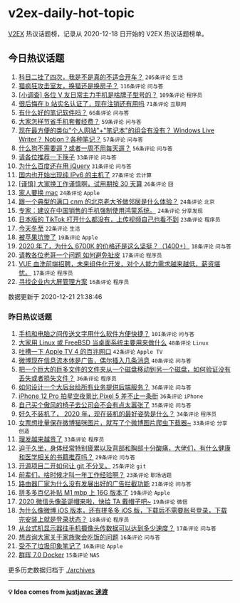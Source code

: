 # v2ex-daily-hot-topic

[V2EX](https://www.v2ex.com/) 热议话题榜，记录从 2020-12-18 日开始的 V2EX 热议话题榜单。

## 今日热议话题

<!-- TODAY BEGIN -->
1. [科目二挂了四次，我是不是真的不适合开车？](https://www.v2ex.com/t/737384) ``205条评论`` ``生活``
1. [猫疯狂攻击室友，换猫还是换房子？](https://www.v2ex.com/t/737423) ``116条评论`` ``问与答``
1. [[小调查] 各位 V 友日常主力手机是啥牌子型号的？](https://www.v2ex.com/t/737385) ``109条评论`` ``程序员``
1. [很后悔在 b 站实名认证了，现在注销还有用吗](https://www.v2ex.com/t/737422) ``71条评论`` ``互联网``
1. [有什么好的笔记软件吗？](https://www.v2ex.com/t/737348) ``66条评论`` ``问与答``
1. [大家怎样节省手机套餐经费？](https://www.v2ex.com/t/737388) ``59条评论`` ``问与答``
1. [现在最方便的类似"个人网站"+"笔记本"的组合有没有？ Windows Live Writer？ Notion？各种笔记？](https://www.v2ex.com/t/737328) ``57条评论`` ``问与答``
1. [什么狗不需要遛？或者一周不用每天遛？](https://www.v2ex.com/t/737359) ``56条评论`` ``问与答``
1. [请各位推荐一下筷子](https://www.v2ex.com/t/737442) ``33条评论`` ``问与答``
1. [为什么百度还在用 jQuery](https://www.v2ex.com/t/737510) ``31条评论`` ``问与答``
1. [国内也开始出现纯 IPv6 的主机了](https://www.v2ex.com/t/737546) ``27条评论`` ``云计算``
1. [[谨慎] 大家换工作谨慎啊，试用期按 30 天算](https://www.v2ex.com/t/737522) ``26条评论`` ``囧``
1. [家人要换 mac](https://www.v2ex.com/t/737530) ``24条评论`` ``Apple``
1. [跟一个典型的满口 cnm 的北京老大爷做邻居是什么体验？](https://www.v2ex.com/t/737429) ``24条评论`` ``北京``
1. [专家：建议在中国销售的手机强制使用鸿蒙系统。](https://www.v2ex.com/t/737461) ``24条评论`` ``分享发现``
1. [日本版的 TikTok 打开什么都没有，上传视频自己也看不到](https://www.v2ex.com/t/737394) ``23条评论`` ``程序员``
1. [今天冬至](https://www.v2ex.com/t/737408) ``22条评论`` ``生活``
1. [被苹果坑惨了](https://www.v2ex.com/t/737500) ``19条评论`` ``Apple``
1. [2020 年了，为什么 6700K 的价格还是这么坚挺？（1400+）](https://www.v2ex.com/t/737453) ``18条评论`` ``问与答``
1. [请教各位老哥一个问题 如何避免扯皮](https://www.v2ex.com/t/737551) ``17条评论`` ``程序员``
1. [VUE 血洗前端招聘，未来组件化开发，对个人能力需求越来越低，薪资堪忧。](https://www.v2ex.com/t/737559) ``17条评论`` ``程序员``
1. [寻找企业内大屏管理方案](https://www.v2ex.com/t/737435) ``16条评论`` ``程序员``

数据更新于 2020-12-21 21:38:46
<!-- TODAY END -->

### 昨日热议话题

<!-- YESTERDAY BEGIN -->
1. [手机和电脑之间传送文字用什么软件方便快捷？](https://www.v2ex.com/t/737164) ``101条评论`` ``问与答``
1. [大家用 Linux 或 FreeBSD 当桌面系统主要用来做什么](https://www.v2ex.com/t/737265) ``48条评论`` ``Linux``
1. [吐槽一下 Apple TV 4 的百兆网口](https://www.v2ex.com/t/737202) ``42条评论`` ``Apple TV``
1. [微博现在信息流本体是广告，偶尔插入几条消息](https://www.v2ex.com/t/737195) ``40条评论`` ``问与答``
1. [把一个巨大的巨多文件的文件夹从一个磁盘移动到另一个磁盘，如何验证没有丢失或者损失文件？](https://www.v2ex.com/t/737154) ``36条评论`` ``程序员``
1. [如何设计一个大后台给所有业务提供后端服务？](https://www.v2ex.com/t/737157) ``36条评论`` ``问与答``
1. [iPhone 12 Pro 拍星空夜景比 Pixel 5 差不止一条街](https://www.v2ex.com/t/737210) ``36条评论`` ``iPhone``
1. [自己买个傲风的椅子去公司会不会有点太嚣张了](https://www.v2ex.com/t/737239) ``35条评论`` ``问与答``
1. [好久不装机了， 2020 年，现在装机的最好姿势是什么？](https://www.v2ex.com/t/737249) ``34条评论`` ``程序员``
1. [女票想批量保存微博猫咪图片，就写了个微博图片爬虫下载器~](https://www.v2ex.com/t/737159) ``33条评论`` ``分享创造``
1. [理发越来越贵了](https://www.v2ex.com/t/737254) ``33条评论`` ``程序员``
1. [迫于久坐，身体经常特别疲累以及背部和胸部十分酸痛，大佬们，有什么健康和医学相关的书籍推荐吗？](https://www.v2ex.com/t/737197) ``29条评论`` ``问与答``
1. [开源项目二开如何让 git 不分叉。](https://www.v2ex.com/t/737281) ``25条评论`` ``git``
1. [前辈们，啥时候才叫一年工作经验啊？](https://www.v2ex.com/t/737276) ``23条评论`` ``职场话题``
1. [路由器厂家为什么没有发展出好的广告拦截功能](https://www.v2ex.com/t/737286) ``21条评论`` ``问与答``
1. [拼多多百亿补贴 M1 mbp 上 16G 版本了](https://www.v2ex.com/t/737257) ``19条评论`` ``Apple``
1. [2020 微信头像圣诞帽来啦，快给 TA 戴帽子吧~](https://www.v2ex.com/t/737222) ``19条评论`` ``微信``
1. [为什么像微博 iOS 版本，还有拼多多 iOS 版，下载后不需要账号登录，下载完安装上就是登录状态？](https://www.v2ex.com/t/737186) ``18条评论`` ``程序员``
1. [从台式机显示器往手机摄像头传数据可以达到多少速度？](https://www.v2ex.com/t/737290) ``17条评论`` ``问与答``
1. [想咨询大家关于家族聚会吃饭的问题](https://www.v2ex.com/t/737295) ``16条评论`` ``问与答``
1. [受不了垃圾印象笔记了](https://www.v2ex.com/t/737294) ``16条评论`` ``Apple``
1. [群晖 7.0 Docker](https://www.v2ex.com/t/737208) ``15条评论`` ``NAS``
<!-- YESTERDAY END -->

更多历史数据归档于 [./archives](./archives)

---

**💡 Idea comes from [justjavac 迷渡](https://github.com/justjavac/)**
